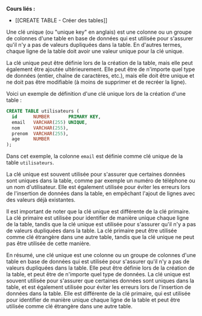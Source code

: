 **Cours liés :**
- [[CREATE TABLE - Créer des tables]]

Une clé unique (ou "unique key" en anglais) est une colonne ou un groupe de colonnes d'une table en base de données qui est utilisée pour s'assurer qu'il n'y a pas de valeurs dupliquées dans la table. En d'autres termes, chaque ligne de la table doit avoir une valeur unique pour la clé unique.

La clé unique peut être définie lors de la création de la table, mais elle peut également être ajoutée ultérieurement. Elle peut être de n'importe quel type de données (entier, chaîne de caractères, etc.), mais elle doit être unique et ne doit pas être modifiable (à moins de supprimer et de recréer la ligne).

Voici un exemple de définition d'une clé unique lors de la création d'une table :

```sql
CREATE TABLE utilisateurs (
  id      NUMBER       PRIMARY KEY,
  email   VARCHAR(255) UNIQUE,
  nom     VARCHAR(255),
  prenom  VARCHAR(255),
  age     NUMBER
);
```

Dans cet exemple, la colonne `email` est définie comme clé unique de la table `utilisateurs`.

La clé unique est souvent utilisée pour s'assurer que certaines données sont uniques dans la table, comme par exemple un numéro de téléphone ou un nom d'utilisateur. Elle est également utilisée pour éviter les erreurs lors de l'insertion de données dans la table, en empêchant l'ajout de lignes avec des valeurs déjà existantes.

Il est important de noter que la clé unique est différente de la clé primaire. La clé primaire est utilisée pour identifier de manière unique chaque ligne de la table, tandis que la clé unique est utilisée pour s'assurer qu'il n'y a pas de valeurs dupliquées dans la table. La clé primaire peut être utilisée comme clé étrangère dans une autre table, tandis que la clé unique ne peut pas être utilisée de cette manière.

En résumé, une clé unique est une colonne ou un groupe de colonnes d'une table en base de données qui est utilisée pour s'assurer qu'il n'y a pas de valeurs dupliquées dans la table. Elle peut être définie lors de la création de la table, et peut être de n'importe quel type de données. La clé unique est souvent utilisée pour s'assurer que certaines données sont uniques dans la table, et est également utilisée pour éviter les erreurs lors de l'insertion de données dans la table. Elle est différente de la clé primaire, qui est utilisée pour identifier de manière unique chaque ligne de la table et peut être utilisée comme clé étrangère dans une autre table.